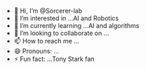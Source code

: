 - 👋 Hi, I’m @Sorcerer-lab
- 👀 I’m interested in ...AI and Robotics
- 🌱 I’m currently learning ...AI and algorithms
- 💞️ I’m looking to collaborate on ...
- 📫 How to reach me ...
- 😄 Pronouns: ...
- ⚡ Fun fact: ...Tony Stark fan

<!---
Sorcerer-lab/Sorcerer-lab is a ✨ special ✨ repository because its `README.md` (this file) appears on your GitHub profile.
You can click the Preview link to take a look at your changes.
--->
